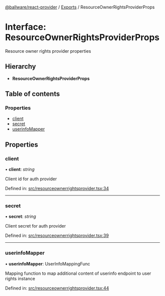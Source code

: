 [@ballware/react-provider](../README.md) / [Exports](../modules.md) / ResourceOwnerRightsProviderProps

# Interface: ResourceOwnerRightsProviderProps

Resource owner rights provider properties

## Hierarchy

* **ResourceOwnerRightsProviderProps**

## Table of contents

### Properties

- [client](resourceownerrightsproviderprops.md#client)
- [secret](resourceownerrightsproviderprops.md#secret)
- [userinfoMapper](resourceownerrightsproviderprops.md#userinfomapper)

## Properties

### client

• **client**: *string*

Client id for auth provider

Defined in: [src/resourceownerrightsprovider.tsx:34](https://github.com/frankball/ballware-react-provider/blob/f1bd1f6/src/resourceownerrightsprovider.tsx#L34)

___

### secret

• **secret**: *string*

Client secret for auth provider

Defined in: [src/resourceownerrightsprovider.tsx:39](https://github.com/frankball/ballware-react-provider/blob/f1bd1f6/src/resourceownerrightsprovider.tsx#L39)

___

### userinfoMapper

• **userinfoMapper**: UserInfoMappingFunc

Mapping function to map additional content of userinfo endpoint to user rights instance

Defined in: [src/resourceownerrightsprovider.tsx:44](https://github.com/frankball/ballware-react-provider/blob/f1bd1f6/src/resourceownerrightsprovider.tsx#L44)
